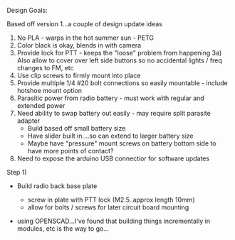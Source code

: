 Design Goals:

Based off version 1...a couple of design update ideas

1) No PLA - warps in the hot summer sun - PETG
2) Color black is okay, blends in with camera
3) Provide lock for PTT - keeps the "loose" problem from happening
3a) Also allow to cover over left side buttons so no accidental lights / freq changes to FM, etc
4) Use clip screws to firmly mount into place
5) Provide multiple 1/4 #20 bolt connections so easily mountable - include hotshoe mount option
5) Parasitic power from radio battery - must work with regular and extended power
6) Need ability to swap battery out easily - may require split parasite adapter
    - Build based off small battery size
    - Have slider built in....so can extend to larger battery size
    - Maybe have "pressure" mount screws on battery bottom side to have more points of contact?
7) Need to expose the arduino USB connectior for software updates

Step 1)
- Build radio back base plate
  - screw in plate with PTT lock (M2.5..approx length 10mm)
  - allow for bolts / screws for later circuit board mounting
  
- using OPENSCAD...I've found that building things incrementally in modules, etc is the way to go...

